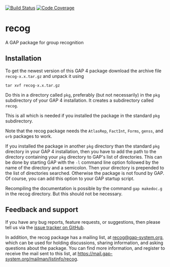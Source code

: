 [![Build Status](https://github.com/gap-packages/recog/workflows/CI/badge.svg)](https://github.com/gap-packages/recog/actions?query=workflow%3A%22CI%22)
[![Code Coverage](https://app.codecov.io/github/gap-packages/recog/coverage.svg?branch=master&token=)](https://codecov.io/gh/gap-packages/recog)

# recog

A GAP package for group recognition

## Installation

To get the newest version of this GAP 4 package download the
archive file `recog-x.x.tar.gz` and unpack it using

    tar xvf recog-x.x.tar.gz

Do this in a directory called `pkg`, preferably (but not necessarily)
in the `pkg` subdirectory of your GAP 4 installation. It creates a
subdirectory called `recog`.

This is all which is needed if you installed the package in the standard
`pkg` subdirectory.

Note that the recog package needs the `AtlasRep`, `FactInt`, `Forms`,
`genss`, and `orb` packages to work.

If you installed the package in another `pkg` directory than the standard
`pkg` directory in your GAP 4 installation, then you have to add the path
to the directory containing your `pkg` directory to GAP's list of directories.
This can be done by starting GAP with the `-l` command line option
followed by the name of the directory and a semicolon. Then your directory
is prepended to the list of directories searched. Otherwise the package
is not found by GAP. Of course, you can add this option to your GAP
startup script.

Recompiling the documentation is possible by the command `gap makedoc.g`
in the recog directory. But this should not be necessary.

## Feedback and support

If you have any bug reports, feature requests, or suggestions, then please
tell us via the
[issue tracker on GitHub](https://github.com/gap-packages/recog/issues).

In addition, the recog package has a mailing list, at
<recog@gap-system.org>, which can be used for holding discussions,
sharing information, and asking questions about the package.  You can find
more information, and register to receive the mail sent to this list, at
<https://mail.gap-system.org/mailman/listinfo/recog>.
